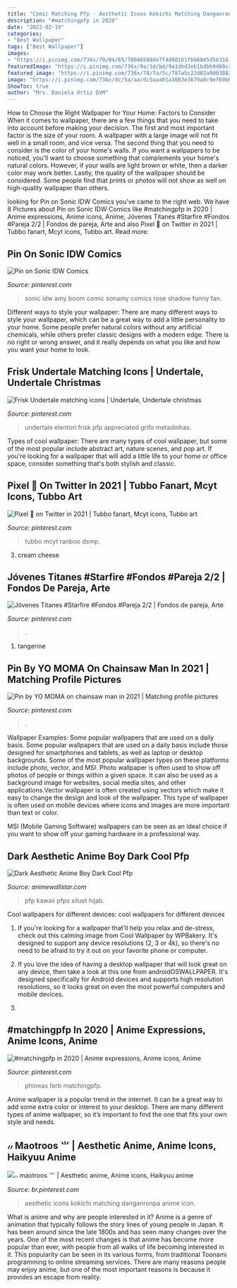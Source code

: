 ```yaml
---
title: "Comic Matching Pfp - Aesthetic Icons Kokichi Matching Danganronpa Anime Icon"
description: "#matchingpfp in 2020"
date: "2022-02-19"
categories:
- "Best Wallpaper"
tags: ["Best Wallpaper"]
images:
- "https://i.pinimg.com/736x/70/04/65/70046508de7f4d98161fbb6845d56316.jpg"
featuredImage: "https://i.pinimg.com/736x/9a/1d/bd/9a1dbd3eb1bdbb9d60c468c4383ae59f.jpg"
featured_image: "https://i.pinimg.com/736x/78/7a/5c/787a5c22d82a9d03882cb092991b7c0f.jpg"
image: "https://i.pinimg.com/736x/dc/5a/aa/dc5aaa01a3083e3679a8c9ef69bb8e74.jpg"
ShowToc: true
author: "Mrs. Daniela Ortiz DVM"
---
```



How to Choose the Right Wallpaper for Your Home: Factors to Consider
When it comes to wallpaper, there are a few things that you need to take into account before making your decision. The first and most important factor is the size of your room. A wallpaper with a large image will not fit well in a small room, and vice versa. 
The second thing that you need to consider is the color of your home's walls. If you want a wallpapers to be noticed, you'll want to choose something that complements your home's natural colors. However, if your walls are light brown or white, then a darker color may work better. 
Lastly, the quality of the wallpaper should be considered. Some people find that prints or photos will not show as well on high-quality wallpaper than others.

	

		
looking for Pin on Sonic IDW Comics you've came to the right web. We have 8 Pictures about Pin on Sonic IDW Comics like #matchingpfp in 2020 | Anime expressions, Anime icons, Anime, Jóvenes Titanes #Starfire #Fondos #Pareja 2/2 | Fondos de pareja, Arte and also Pixel 💫 on Twitter in 2021 | Tubbo fanart, Mcyt icons, Tubbo art. Read more:
		
    
## Pin On Sonic IDW Comics

<img loading=lazy src="https://i.pinimg.com/736x/70/04/65/70046508de7f4d98161fbb6845d56316.jpg" onerror="this.onerror=null;this.src='https://tse4.mm.bing.net/th?id=OIP.tFONluufKJOjPjJBLwmlQwHaJ0&amp;pid=15.1';" alt="Pin on Sonic IDW Comics">

_Source: pinterest.com_

>sonic idw amy boom comic sonamy comics rose shadow funny fan. 

	

Different ways to style your wallpaper:
There are many different ways to style your wallpaper, which can be a great way to add a little personality to your home. Some people prefer natural colors without any artificial chemicals, while others prefer classic designs with a modern edge. There is no right or wrong answer, and it really depends on what you like and how you want your home to look.

    
## Frisk Undertale Matching Icons | Undertale, Undertale Christmas

<img loading=lazy src="https://i.pinimg.com/originals/b7/16/f0/b716f07860f4e1a8faa59a7b850ed433.jpg" onerror="this.onerror=null;this.src='https://tse1.mm.bing.net/th?id=OIP.0imH7CxBQyDyMziiQcmggwAAAA&amp;pid=15.1';" alt="Frisk Undertale matching icons | Undertale, Undertale christmas">

_Source: pinterest.com_

>undertale elentori frisk pfp appreciated grifo metadinhas. 

	

Types of cool wallpaper:
There are many types of cool wallpaper, but some of the most popular include abstract art, nature scenes, and pop art. If you're looking for a wallpaper that will add a little life to your home or office space, consider something that's both stylish and classic.

    
## Pixel 💫 On Twitter In 2021 | Tubbo Fanart, Mcyt Icons, Tubbo Art

<img loading=lazy src="https://i.pinimg.com/736x/a7/f4/72/a7f47266ee9e10ec2ef5b33a1511d4c4.jpg" onerror="this.onerror=null;this.src='https://tse2.mm.bing.net/th?id=OIP.sdQOvLSqgw0aylvow4C9XQHaHa&amp;pid=15.1';" alt="Pixel 💫 on Twitter in 2021 | Tubbo fanart, Mcyt icons, Tubbo art">

_Source: pinterest.com_

>tubbo mcyt ranboo dsmp. 

	

3. cream cheese 

    
## Jóvenes Titanes #Starfire #Fondos #Pareja 2/2 | Fondos De Pareja, Arte

<img loading=lazy src="https://i.pinimg.com/736x/78/7a/5c/787a5c22d82a9d03882cb092991b7c0f.jpg" onerror="this.onerror=null;this.src='https://tse3.mm.bing.net/th?id=OIP.F-uZ1yrrOOUAq0UBX1re4gAAAA&amp;pid=15.1';" alt="Jóvenes Titanes #Starfire #Fondos #Pareja 2/2 | Fondos de pareja, Arte">

_Source: pinterest.com_

>. 

	

1. tangerine 

    
## Pin By YO MOMA On Chainsaw Man In 2021 | Matching Profile Pictures

<img loading=lazy src="https://i.pinimg.com/736x/dc/5a/aa/dc5aaa01a3083e3679a8c9ef69bb8e74.jpg" onerror="this.onerror=null;this.src='https://tse3.mm.bing.net/th?id=OIP.iW_L1Ic33tGEY_WqewnHdwHaHa&amp;pid=15.1';" alt="Pin by YO MOMA on chainsaw man in 2021 | Matching profile pictures">

_Source: pinterest.com_

>. 

	

Wallpaper Examples: Some popular wallpapers that are used on a daily basis.
Some popular wallpapers that are used on a daily basis include those designed for smartphones and tablets, as well as laptop or desktop backgrounds. Some of the most popular wallpaper types on these platforms include photo, vector, and MSI. 
Photo wallpaper is often used to show off photos of people or things within a given space. It can also be used as a background image for websites, social media sites, and other applications.Vector wallpaper is often created using vectors which make it easy to change the design and look of the wallpaper. This type of wallpaper is often used on mobile devices where icons and images are more important than text or color. 

MSI (Mobile Gaming Software) wallpapers can be seen as an ideal choice if you want to show off your gaming hardware in a professional way.

    
## Dark Aesthetic Anime Boy Dark Cool Pfp

<img loading=lazy src="https://i.pinimg.com/originals/27/6d/a5/276da59757a3ffaded8ba913c12051c0.png" onerror="this.onerror=null;this.src='https://tse3.mm.bing.net/th?id=OIP.Xv2-MwjYDNN4DqFRLDx5BQHaJB&amp;pid=15.1';" alt="Dark Aesthetic Anime Boy Dark Cool Pfp">

_Source: animewallstar.com_

>pfp kawaii pfps siluet hijab. 

	

Cool wallpapers for different devices:
cool wallpapers for different devices 

1. If you're looking for a wallpaper that'll help you relax and de-stress, check out this calming image from Cool Wallpaper by WPBakery. It's designed to support any device resolutions (2, 3 or 4k), so there's no need to be afraid to try it out on your favorite phone or computer.

2. If you love the idea of having a desktop wallpaper that will look great on any device, then take a look at this one from androidOSWALLPAPER. It's designed specifically for Android devices and supports high resolution resolutions, so it looks great on even the most powerful computers and mobile devices.

3.

    
## #matchingpfp In 2020 | Anime Expressions, Anime Icons, Anime

<img loading=lazy src="https://i.pinimg.com/736x/25/35/e2/2535e261dd0d082a1f3ca3fb8f9f343d.jpg" onerror="this.onerror=null;this.src='https://tse4.mm.bing.net/th?id=OIP.lvgQtc2APer8KDyljI9BuwHaHa&amp;pid=15.1';" alt="#matchingpfp in 2020 | Anime expressions, Anime icons, Anime">

_Source: pinterest.com_

>phineas ferb matchingpfp. 

	

Anime wallpaper is a popular trend in the internet. It can be a great way to add some extra color or interest to your desktop. There are many different types of anime wallpaper, so it’s important to find the one that fits your own style and needs.

    
## ៸៸ Maotroos ⺌ | Aesthetic Anime, Anime Icons, Haikyuu Anime

<img loading=lazy src="https://i.pinimg.com/736x/9a/1d/bd/9a1dbd3eb1bdbb9d60c468c4383ae59f.jpg" onerror="this.onerror=null;this.src='https://tse2.mm.bing.net/th?id=OIP.uPawChPtrmtZkjqrv_CFWQAAAA&amp;pid=15.1';" alt="៸៸ maotroos ⺌ | Aesthetic anime, Anime icons, Haikyuu anime">

_Source: br.pinterest.com_

>aesthetic icons kokichi matching danganronpa anime icon. 

	

What is anime and why are people interested in it?
Anime is a genre of animation that typically follows the story lines of young people in Japan. It has been around since the late 1800s and has seen many changes over the years. One of the most recent changes is that anime has become more popular than ever, with people from all walks of life becoming interested in it. This popularity can be seen in its various forms, from traditional Toonami programming to online streaming services. There are many reasons people may enjoy anime, but one of the most important reasons is because it provides an escape from reality.

